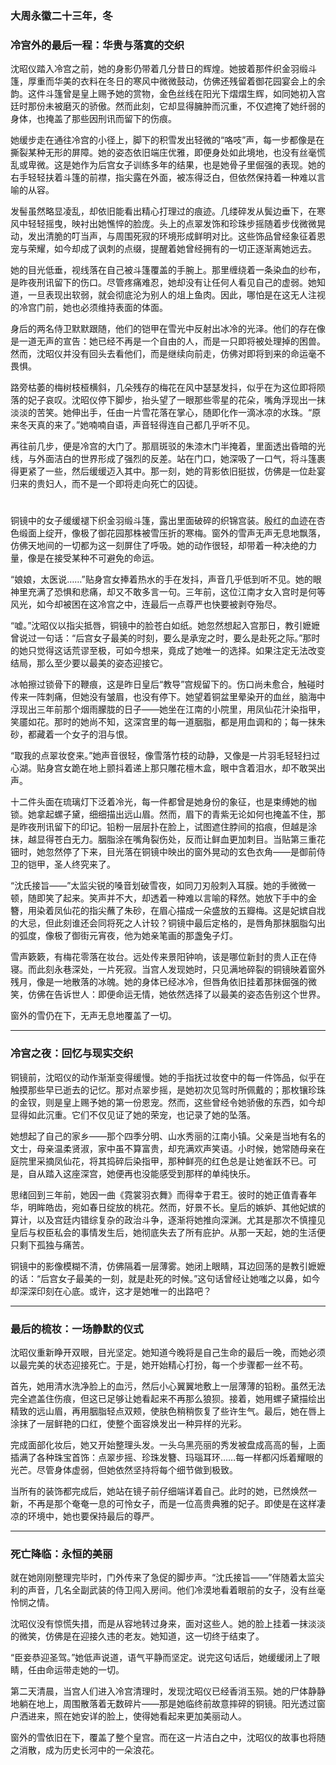 ### 大周永徽二十三年，冬

### 冷宫外的最后一程：华贵与落寞的交织

沈昭仪踏入冷宫之前，她的身影仍带着几分昔日的辉煌。她披着那件织金羽缎斗篷，厚重而华美的衣料在冬日的寒风中微微鼓动，仿佛还残留着御花园宴会上的余韵。这件斗篷曾是皇上赐予她的赏物，金色丝线在阳光下熠熠生辉，如同她初入宫廷时那份未被磨灭的骄傲。然而此刻，它却显得臃肿而沉重，不仅遮掩了她纤弱的身体，也掩盖了那些因刑讯而留下的伤痕。

她缓步走在通往冷宫的小径上，脚下的积雪发出轻微的“咯吱”声，每一步都像是在撕裂某种无形的屏障。她的姿态依旧端庄优雅，即便身处如此境地，也没有丝毫慌乱或卑微。这是她作为后宫女子训练多年的结果，也是她骨子里倔强的表现。她的右手轻轻扶着斗篷的前襟，指尖露在外面，被冻得泛白，但依然保持着一种难以言喻的从容。

发髻虽然略显凌乱，却依旧能看出精心打理过的痕迹。几缕碎发从鬓边垂下，在寒风中轻轻摇曳，映衬出她憔悴的脸庞。头上的点翠发饰和珍珠步摇随着步伐微微晃动，发出清脆的叮当声，与周围死寂的环境形成鲜明对比。这些饰品曾经象征着恩宠与荣耀，如今却成了讽刺的点缀，提醒着她曾经拥有的一切正逐渐离她远去。

她的目光低垂，视线落在自己被斗篷覆盖的手腕上。那里缠绕着一条染血的纱布，是昨夜刑讯留下的伤口。尽管疼痛难忍，她却没有让任何人看见自己的虚弱。她知道，一旦表现出软弱，就会彻底沦为别人的俎上鱼肉。因此，哪怕是在这无人注视的冷宫门前，她也必须维持表面的体面。

身后的两名侍卫默默跟随，他们的铠甲在雪光中反射出冰冷的光泽。他们的存在像是一道无声的宣告：她已经不再是一个自由的人，而是一只即将被处理掉的困兽。然而，沈昭仪并没有回头去看他们，而是继续向前走，仿佛对即将到来的命运毫不畏惧。

路旁枯萎的梅树枝桠横斜，几朵残存的梅花在风中瑟瑟发抖，似乎在为这位即将陨落的妃子哀叹。沈昭仪停下脚步，抬头望了一眼那些零星的花朵，嘴角浮现出一抹淡淡的苦笑。她伸出手，任由一片雪花落在掌心，随即化作一滴冰凉的水珠。“原来冬天真的来了。”她喃喃自语，声音轻得连自己都几乎听不见。

再往前几步，便是冷宫的大门了。那扇斑驳的朱漆木门半掩着，里面透出昏暗的光线，与外面洁白的世界形成了强烈的反差。站在门口，她深吸了一口气，将斗篷裹得更紧了一些，然后缓缓迈入其中。那一刻，她的背影依旧挺拔，仿佛是一位赴宴归来的贵妇人，而不是一个即将走向死亡的囚徒。

# 

铜镜中的女子缓缓褪下织金羽缎斗篷，露出里面破碎的织锦宫装。殷红的血迹在杏色缎面上绽开，像极了御花园那株被雪压折的寒梅。窗外的雪声无声无息地飘落，仿佛天地间的一切都为这一刻屏住了呼吸。她的动作很轻，却带着一种决绝的力量，像是在接受某种不可避免的命运。

“娘娘，太医说……”贴身宫女捧着热水的手在发抖，声音几乎低到听不见。她的眼神里充满了恐惧和悲痛，却又不敢多言一句。三年前，这位江南才女入宫时是何等风光，如今却被困在这冷宫之中，连最后一点尊严也快要被剥夺殆尽。

“嘘。”沈昭仪以指尖抵唇，铜镜中的脸苍白如纸。她忽然想起入宫那日，教引嬷嬷曾说过一句话：“后宫女子最美的时刻，要么是承宠之时，要么是赴死之际。”那时的她只觉得这话荒谬至极，可如今想来，竟成了她唯一的选择。如果注定无法改变结局，那么至少要以最美的姿态迎接它。

冰帕擦过锁骨下的鞭痕，这是昨日皇后“教导”宫规留下的。伤口尚未愈合，触碰时传来一阵刺痛，但她没有皱眉，也没有停下。她望着铜盆里晕染开的血丝，脑海中浮现出三年前那个烟雨朦胧的日子——她坐在江南的小院里，用凤仙花汁染指甲，笑靥如花。那时的她尚不知，这深宫里的每一道胭脂，都是用血调和的；每一抹朱砂，都藏着一个女子的泪与恨。

“取我的点翠妆奁来。”她声音很轻，像雪落竹枝的动静，又像是一片羽毛轻轻扫过心湖。贴身宫女跪在地上颤抖着递上那只雕花檀木盒，眼中含着泪水，却不敢哭出声。

十二件头面在琉璃灯下泛着冷光，每一件都曾是她身份的象征，也是束缚她的枷锁。她拿起螺子黛，细细描出远山眉。然而，眉下的青紫无论如何也掩盖不住，那是昨夜刑讯留下的印记。铅粉一层层扑在脸上，试图遮住脖间的掐痕，但越是涂抹，越显得苍白无力。胭脂涂在嘴角裂伤处，反而让鲜血更加刺目。当贴第三重花钿时，她忽然停了下来，目光落在铜镜中映出的窗外晃动的玄色衣角——是御前侍卫的铠甲，圣人终究来了。

“沈氏接旨——”太监尖锐的嗓音划破雪夜，如同刀刃般刺入耳膜。她的手微微一顿，随即笑了起来。笑声并不大，却透着一种难以言喻的释然。她放下手中的金簪，用染着凤仙花的指尖蘸了朱砂，在眉心描成一朵盛放的五瓣梅。这是妃嫔自戕的大忌，但此刻谁还会同将死之人计较？铜镜中最后定格的，是唇角那抹胭脂勾出的弧度，像极了御街元宵夜，他为她亲笔画的那盏兔子灯。

雪声簌簌，有梅花零落在妆台。远处传来景阳钟响，该是哪位新封的贵人正在侍寝。而此刻永巷深处，一片死寂。当宫人发现她时，只见满地碎裂的铜镜映着窗外残月，像是一地散落的冰魄。她的身体已经冰冷，但唇角依旧挂着那抹倔强的微笑，仿佛在告诉世人：即便命运无情，她依然选择了以最美的姿态告别这个世界。

窗外的雪仍在下，无声无息地覆盖了一切。

---

### 冷宫之夜：回忆与现实交织

铜镜前，沈昭仪的动作渐渐变得缓慢。她的手指抚过妆奁中的每一件饰品，似乎在触摸那些早已逝去的记忆。那对点翠步摇，是她初次见驾时所佩戴的；那枚镶珍珠的金钗，则是皇上赐予她的第一份恩宠。然而，这些曾经令她骄傲的东西，如今却显得如此沉重。它们不仅见证了她的荣宠，也记录了她的坠落。

她想起了自己的家乡——那个四季分明、山水秀丽的江南小镇。父亲是当地有名的文士，母亲温柔贤淑，家中虽不算富贵，却充满欢声笑语。小时候，她常随母亲在庭院里采摘凤仙花，将其捣碎后染指甲，那种鲜亮的红色总是让她雀跃不已。可是，自从踏入这座深宫，她便再也没能感受到那样的单纯快乐。

思绪回到三年前，她因一曲《霓裳羽衣舞》而得幸于君王。彼时的她正值青春年华，明眸皓齿，宛如春日绽放的桃花。然而，好景不长。皇后的嫉妒、其他妃嫔的算计，以及宫廷内错综复杂的政治斗争，逐渐将她推向深渊。尤其是那次不慎撞见皇后与权臣私会的事情发生后，她彻底失去了所有庇护。从那一天起，她的生活便只剩下孤独与痛苦。

铜镜中的影像模糊不清，仿佛隔着一层薄雾。她闭上眼睛，耳边回荡的是教引嬷嬷的话：“后宫女子最美的一刻，就是赴死的时候。”这句话曾经让她嗤之以鼻，如今却深深印刻在心底。或许，这才是她唯一的出路吧？

---

### 最后的梳妆：一场静默的仪式

沈昭仪重新睁开双眼，目光坚定。她知道今晚将是自己生命的最后一晚，而她必须以最完美的状态迎接死亡。于是，她开始精心打扮，每一个步骤都一丝不苟。

首先，她用清水洗净脸上的血污，然后小心翼翼地敷上一层薄薄的铅粉。虽然无法完全遮盖住伤痕，但这已足够让她看起来不再那么狼狈。接着，她用螺子黛描绘出精致的远山眉，再用胭脂轻点双颊，使肤色稍稍恢复了些许生气。最后，她在唇上涂抹了一层鲜艳的口红，使整个面容焕发出一种异样的光彩。

完成面部化妆后，她又开始整理头发。一头乌黑亮丽的秀发被盘成高高的髻，上面插满了各种珠宝首饰：点翠步摇、珍珠发簪、玛瑙耳环……每一样都闪烁着耀眼的光芒。尽管身体虚弱，但她依然坚持将每个细节做到极致。

当所有的装饰都完成后，她站在镜子前仔细端详着自己。此时的她，已然焕然一新，不再是那个奄奄一息的可怜女子，而是一位高贵典雅的妃子。即使是在这样凄凉的环境中，她也要保持最后的尊严。

---

### 死亡降临：永恒的美丽

就在她刚刚整理完毕时，门外传来了急促的脚步声。“沈氏接旨——”伴随着太监尖利的声音，几名全副武装的侍卫闯入房间。他们冷漠地看着眼前的女子，没有丝毫怜悯之情。

沈昭仪没有惊慌失措，而是从容地转过身来，面对这些人。她的脸上挂着一抹淡淡的微笑，仿佛是在迎接久违的老友。她知道，这一切终于结束了。

“臣妾恭迎圣驾。”她低声说道，语气平静而坚定。说完这句话后，她缓缓闭上了眼睛，任由命运带走她的一切。

第二天清晨，当宫人们进入冷宫清理时，发现沈昭仪已经香消玉殒。她的尸体静静地躺在地上，周围散落着无数碎片——那是她临终前故意摔碎的铜镜。阳光透过窗户洒进来，照在她安详的脸上，使得她看起来更加美丽动人。

窗外的雪依旧在下，覆盖了整个皇宫。而在这一片洁白之中，沈昭仪的故事也将随之消散，成为历史长河中的一朵浪花。